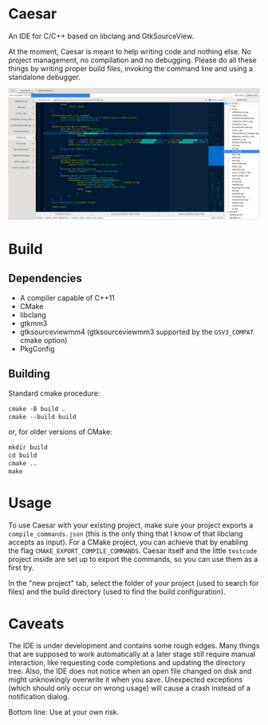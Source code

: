 # Caesar

An IDE for C/C++ based on libclang and GtkSourceView.

At the moment, Caesar is meant to help writing code and nothing else.
No project management, no compilation and no debugging.
Please do all these things by writing proper build files, invoking the command line and using a standalone debugger.

![screenshot](screenshot.png)


# Build

## Dependencies

* A compiler capable of C++11
* CMake
* libclang
* gtkmm3
* gtksourceviewmm4 (gtksourceviewmm3 supported by the `GSV3_COMPAT` cmake option)
* PkgConfig

## Building

Standard cmake procedure:

```
cmake -B build .
cmake --build build
```

or, for older versions of CMake:

```
mkdir build
cd build
cmake ..
make
```

# Usage

To use Caesar with your existing project, make sure your project exports a `compile_commands.json`
(this is the only thing that I know of that libclang accepts as input).
For a CMake project, you can achieve that by enabling the flag `CMAKE_EXPORT_COMPILE_COMMANDS`.
Caesar itself and the little `testcode` project inside are
set up to export the commands, so you can use them as a first try.

In the "new project" tab, select the folder of your project (used to search for files) and the build directory
(used to find the build configuration).


# Caveats

The IDE is under development and contains some rough edges.
Many things that are supposed to work automatically at a later stage still require manual interaction, like
requesting code completions and updating the directory tree.
Also, the IDE does not notice when an open file changed on disk and might unknowingly overwrite it when you save.
Unexpected exceptions (which should only occur on wrong usage) will cause a crash instead of a notification dialog.

Bottom line: Use at your own risk.


